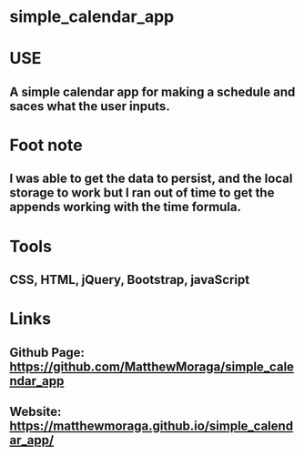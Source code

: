# simple_calendar_app

# USE

## A simple calendar app for making a schedule and saces what the user inputs.

# Foot note

## I was able to get the data to persist, and the local storage to work but I ran out of time to get the appends working with the time formula.

# Tools

## CSS, HTML, jQuery, Bootstrap, javaScript

# Links

## Github Page: https://github.com/MatthewMoraga/simple_calendar_app

## Website: https://matthewmoraga.github.io/simple_calendar_app/